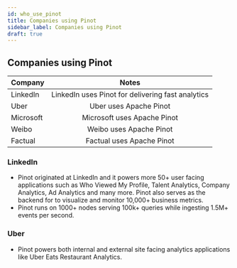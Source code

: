 ```yaml
---
id: who_use_pinot
title: Companies using Pinot
sidebar_label: Companies using Pinot
draft: true
---
```


## Companies using Pinot

| Company   |                       Notes                       |
| --------- | :-----------------------------------------------: |
| LinkedIn  | LinkedIn uses Pinot for delivering fast analytics |
| Uber      |              Uber uses Apache Pinot               |
| Microsoft |            Microsoft uses Apache Pinot            |
| Weibo     |              Weibo uses Apache Pinot              |
| Factual   |             Factual uses Apache Pinot             |

### LinkedIn

-   Pinot originated at LinkedIn and it powers more 50+ user facing applications such as Who Viewed My Profile, Talent Analytics, Company Analytics, Ad Analytics and many more. Pinot also serves as the backend for to visualize and monitor 10,000+ business metrics.
-   Pinot runs on 1000+ nodes serving 100k+ queries while ingesting 1.5M+ events per second.

### Uber

-   Pinot powers both internal and external site facing analytics applications like Uber Eats Restaurant Analytics.
